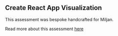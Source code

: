 ## Create React App Visualization

This assessment was bespoke handcrafted for Miljan.

Read more about this assessment [here](https://react.eogresources.com)
